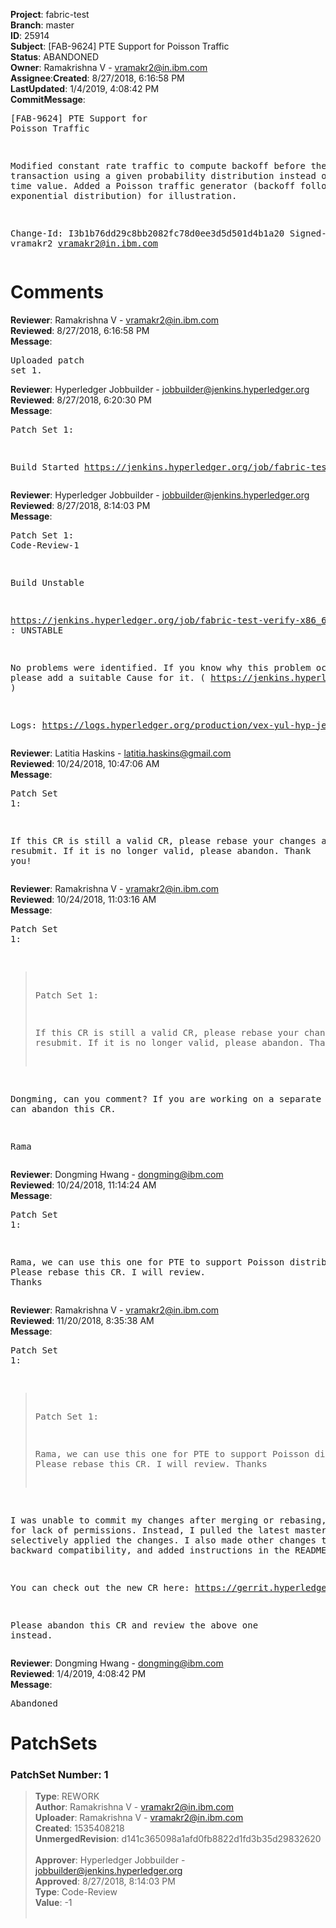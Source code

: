 <strong>Project</strong>: fabric-test</br><strong>Branch</strong>: master<br><strong>ID</strong>: 25914<br><strong>Subject</strong>: [FAB-9624] PTE Support for Poisson Traffic<br><strong>Status</strong>: ABANDONED<br><strong>Owner</strong>: Ramakrishna V - vramakr2@in.ibm.com<br><strong>Assignee</strong>:<strong>Created</strong>: 8/27/2018, 6:16:58 PM<br><strong>LastUpdated</strong>: 1/4/2019, 4:08:42 PM<br><strong>CommitMessage</strong>:<br><pre>[FAB-9624] PTE Support for Poisson Traffic

Modified constant rate traffic to compute backoff before the next
transaction using a given probability distribution instead of a constant
time value.
Added a Poisson traffic generator (backoff following an exponential
distribution) for illustration.

Change-Id: I3b1b76dd29c8bb2082fc78d0ee3d5d501d4b1a20
Signed-off-by: vramakr2 <vramakr2@in.ibm.com>
</pre><h1>Comments</h1><strong>Reviewer</strong>: Ramakrishna V - vramakr2@in.ibm.com<br><strong>Reviewed</strong>: 8/27/2018, 6:16:58 PM<br><strong>Message</strong>: <pre>Uploaded patch set 1.</pre><strong>Reviewer</strong>: Hyperledger Jobbuilder - jobbuilder@jenkins.hyperledger.org<br><strong>Reviewed</strong>: 8/27/2018, 6:20:30 PM<br><strong>Message</strong>: <pre>Patch Set 1:

Build Started https://jenkins.hyperledger.org/job/fabric-test-verify-x86_64/1776/</pre><strong>Reviewer</strong>: Hyperledger Jobbuilder - jobbuilder@jenkins.hyperledger.org<br><strong>Reviewed</strong>: 8/27/2018, 8:14:03 PM<br><strong>Message</strong>: <pre>Patch Set 1: Code-Review-1

Build Unstable 

https://jenkins.hyperledger.org/job/fabric-test-verify-x86_64/1776/ : UNSTABLE

No problems were identified. If you know why this problem occurred, please add a suitable Cause for it. ( https://jenkins.hyperledger.org/job/fabric-test-verify-x86_64/1776/ )

Logs: https://logs.hyperledger.org/production/vex-yul-hyp-jenkins-3/fabric-test-verify-x86_64/1776</pre><strong>Reviewer</strong>: Latitia Haskins - latitia.haskins@gmail.com<br><strong>Reviewed</strong>: 10/24/2018, 10:47:06 AM<br><strong>Message</strong>: <pre>Patch Set 1:

If this CR is still a valid CR, please rebase your changes and then resubmit. If it is no longer valid, please abandon. Thank you!</pre><strong>Reviewer</strong>: Ramakrishna V - vramakr2@in.ibm.com<br><strong>Reviewed</strong>: 10/24/2018, 11:03:16 AM<br><strong>Message</strong>: <pre>Patch Set 1:

> Patch Set 1:
> 
> If this CR is still a valid CR, please rebase your changes and then resubmit. If it is no longer valid, please abandon. Thank you!

Dongming, can you comment? If you are working on a separate fix, we can abandon this CR.

Rama</pre><strong>Reviewer</strong>: Dongming Hwang - dongming@ibm.com<br><strong>Reviewed</strong>: 10/24/2018, 11:14:24 AM<br><strong>Message</strong>: <pre>Patch Set 1:

Rama, we can use this one for PTE to support Poisson distribution.  Please rebase this CR. I will review. Thanks</pre><strong>Reviewer</strong>: Ramakrishna V - vramakr2@in.ibm.com<br><strong>Reviewed</strong>: 11/20/2018, 8:35:38 AM<br><strong>Message</strong>: <pre>Patch Set 1:

> Patch Set 1:
> 
> Rama, we can use this one for PTE to support Poisson distribution.  Please rebase this CR. I will review. Thanks

I was unable to commit my changes after merging or rebasing, probably for lack of permissions. Instead, I pulled the latest master and selectively applied the changes. I also made other changes to ensure backward compatibility, and added instructions in the README.

You can check out the new CR here: https://gerrit.hyperledger.org/r/c/27661/.

Please abandon this CR and review the above one instead.</pre><strong>Reviewer</strong>: Dongming Hwang - dongming@ibm.com<br><strong>Reviewed</strong>: 1/4/2019, 4:08:42 PM<br><strong>Message</strong>: <pre>Abandoned</pre><h1>PatchSets</h1><h3>PatchSet Number: 1</h3><blockquote><strong>Type</strong>: REWORK<br><strong>Author</strong>: Ramakrishna V - vramakr2@in.ibm.com<br><strong>Uploader</strong>: Ramakrishna V - vramakr2@in.ibm.com<br><strong>Created</strong>: 1535408218<br><strong>UnmergedRevision</strong>: d141c365098a1afd0fb8822d1fd3b35d29832620<br><br><strong>Approver</strong>: Hyperledger Jobbuilder - jobbuilder@jenkins.hyperledger.org<br><strong>Approved</strong>: 8/27/2018, 8:14:03 PM<br><strong>Type</strong>: Code-Review<br><strong>Value</strong>: -1<br><br></blockquote>